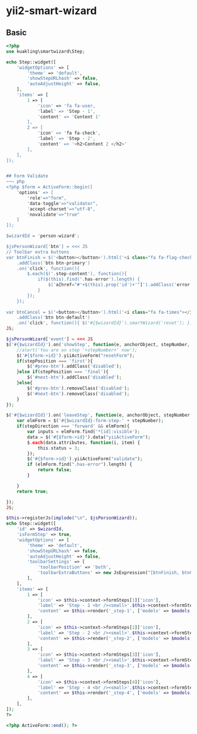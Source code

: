 # yii2-smart-wizard

## Basic
~~~ php
<?php
use kuakling\smartwizard\Step;

echo Step::widget([
    'widgetOptions' => [
        'theme' => 'default',
        'showStepURLhash' => false,
        'autoAdjustHeight' => false,
    ],
    'items' => [
        1 => [
            'icon' => 'fa fa-user,
            'label' => 'Step - 1',
            'content' => 'Content 1'
        ],
        2 => [
            'icon' => 'fa fa-check',
            'label' => 'Step - 2',
            'content' => '<h2>Content 2 </h2>'
        ],
    ],
]);


## Form Validate
~~~ php
<?php $form = ActiveForm::begin([
    'options' => [
        'role'=>"form",
        'data-toggle'=>"validator",
        'accept-charset'=>"utf-8",
        'novalidate'=>"true"
    ]
]); 

$wizardId = 'person-wizard';

$jsPersonWizard['btn'] = <<< JS
// Toolbar extra buttons
var btnFinish = $('<button></button>').html('<i class="fa fa-flag-checkered"></i> Finish')
    .addClass('btn btn-primary')
    .on('click', function(){
        $.each($('.step-content'), function(){
            if($(this).find('.has-error').length) {
                $('a[href="#'+$(this).prop('id')+'"]').addClass('error');
            }
        });
    });
    
var btnCancel = $('<button></button>').html('<i class="fa fa-times"></i> Cancel')
    .addClass('btn btn-default')
    .on('click', function(){ $('#{$wizardId}').smartWizard('reset'); });
JS;

$jsPersonWizard['event'] = <<< JS
$('#{$wizardId}').on('showStep', function(e, anchorObject, stepNumber, stepDirection, stepPosition) {
    //alert('You are on step '+stepNumber+' now');
    $('#{$form->id}').yiiActiveForm("resetForm");
    if(stepPosition === 'first'){
        $('#prev-btn').addClass('disabled');
    }else if(stepPosition === 'final'){
        $('#next-btn').addClass('disabled');
    }else{
        $('#prev-btn').removeClass('disabled');
        $('#next-btn').removeClass('disabled');
    }
});

$('#{$wizardId}').on('leaveStep', function(e, anchorObject, stepNumber, stepDirection) {
    var elmForm = $('#{$wizardId}-form-step-' + stepNumber);
    if(stepDirection === 'forward' && elmForm){
        var inputs = elmForm.find('*[id]:visible');
        data = $('#{$form->id}').data("yiiActiveForm");
        $.each(data.attributes, function(i, item) {
            this.status = 3;
        });
        $('#{$form->id}').yiiActiveForm("validate");
        if (elmForm.find(".has-error").length) {
            return false;
        }

    }
    return true;

});
JS;

$this->registerJs(implode("\n", $jsPersonWizard));
echo Step::widget([
    'id' => $wizardId,
    'isFormStep' => true,
    'widgetOptions' => [
        'theme' => 'default',
        'showStepURLhash' => false,
        'autoAdjustHeight' => false,
        'toolbarSettings' => [
            'toolbarPosition' => 'both',
            'toolbarExtraButtons' => new JsExpression("[btnFinish, btnCancel]"),
        ],
    ],
    'items' => [
        1 => [
            'icon' => $this->context->formSteps[1]['icon'],
            'label' => 'Step - 1 <br /><small>'.$this->context->formSteps[1]['desc'].'</small>',
            'content' => $this->render('_step-1', ['models' => $models, 'form' => $form])
        ],
        2 => [
            'icon' => $this->context->formSteps[2]['icon'],
            'label' => 'Step - 2 <br /><small>'.$this->context->formSteps[2]['desc'].'</small>',
            'content' => $this->render('_step-2', ['models' => $models, 'form' => $form])
        ],
        3 => [
            'icon' => $this->context->formSteps[3]['icon'],
            'label' => 'Step - 3 <br /><small>'.$this->context->formSteps[3]['desc'].'</small>',
            'content' => $this->render('_step-3', ['models' => $models, 'form' => $form])
        ],
        4 => [
            'icon' => $this->context->formSteps[4]['icon'],
            'label' => 'Step - 4 <br /><small>'.$this->context->formSteps[4]['desc'].'</small>',
            'content' => $this->render('_step-4', ['models' => $models, 'form' => $form])
        ],
    ],
]);
?>

<?php ActiveForm::end(); ?>
